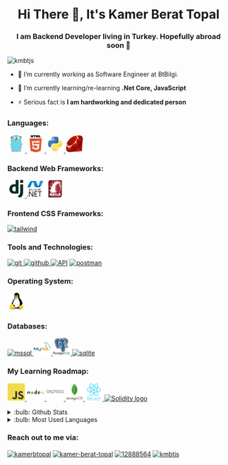 <h1 align="center">Hi There 👋, It's Kamer Berat Topal</h1>
<h3 align="center">I am Backend Developer living in Turkey. Hopefully abroad soon 🌱</h3>

<p align="left"> <img src="https://komarev.com/ghpvc/?username=kmbtjs&label=Profile%20views&color=0e75b6&style=flat" alt="kmbtjs" /> </p>

- 🔭 I’m currently working as Software Engineer at BtBilgi.

- 🌱 I’m currently learning/re-learning **.Net Core, JavaScript**

- ⚡ Serious fact is **I am hardworking and dedicated person**


<h3 align="left">Languages:</h3>
<p align="left">
<a href="https://golang.org" target="_blank" rel="noreferrer"> <img src="https://raw.githubusercontent.com/devicons/devicon/master/icons/go/go-original.svg" alt="go" width="40" height="40"/> </a>
<a href="https://www.w3.org/html/" target="_blank" rel="noreferrer"> <img src="https://raw.githubusercontent.com/devicons/devicon/master/icons/html5/html5-original-wordmark.svg" alt="html5" width="40" height="40"/> </a>
<a href="https://www.python.org" target="_blank" rel="noreferrer"> <img src="https://raw.githubusercontent.com/devicons/devicon/master/icons/python/python-original.svg" alt="python" width="40" height="40"/> </a> <a href="https://www.ruby-lang.org/en/" target="_blank" rel="noreferrer"> <img src="https://raw.githubusercontent.com/devicons/devicon/master/icons/ruby/ruby-original.svg" alt="ruby" width="40" height="40"/> </a>
<h3 align="left">Backend Web Frameworks:</h3>
<a href="https://www.djangoproject.com"target="_blank" rel="noreferrer"> <img src="https://raw.githubusercontent.com/devicons/devicon/master/icons/django/django-plain.svg" alt="django" width="40" height="40"/> </a>
<a href="https://dotnet.microsoft.com/" target="_blank" rel="noreferrer"> <img src="https://raw.githubusercontent.com/devicons/devicon/master/icons/dot-net/dot-net-original-wordmark.svg" alt="dotnet" width="40" height="40"/></a>
<a href="https://rubyonrails.org" target="_blank" rel="noreferrer"> <img src="https://raw.githubusercontent.com/devicons/devicon/master/icons/rails/rails-original-wordmark.svg" alt="rails" width="40" height="40"/> </a>
<h3 align="left">Frontend CSS Frameworks:</h3>  
<a href="https://tailwindcss.com/" target="_blank" rel="noreferrer"> <img src="https://www.vectorlogo.zone/logos/tailwindcss/tailwindcss-icon.svg" alt="tailwind" width="40" height="40"/> </a>
<h3 align="left">Tools and Technologies:</h3>
<a href="https://git-scm.com/" target="_blank" rel="noreferrer"> <img src="https://www.vectorlogo.zone/logos/git-scm/git-scm-icon.svg" alt="git" width="40" height="40"/> </a>
<a href="https://github.com" target="_blank" rel="noreferrer"> <img src="https://github.githubassets.com/images/modules/logos_page/GitHub-Mark.png" alt="github" width="40" height="40"/> </a>
<a href="#" target="_blank" rel="noreferrer"> <img src="https://cdn-icons-png.flaticon.com/512/103/103093.png?w=826&t=st=1648517064~exp=1648517664~hmac=80fb932584a2320bb68f94681bd016fa9724908f2da80e0c258c7e74c11ad93d" alt="API" width="40" height="40"/></a>
<a href="https://postman.com" target="_blank" rel="noreferrer"> <img src="https://www.vectorlogo.zone/logos/getpostman/getpostman-icon.svg" alt="postman" width="40" height="40"/> </a>
<h3 align="left">Operating System:</h3>
<a href="https://www.linux.org/" target="_blank" rel="noreferrer"> <img src="https://raw.githubusercontent.com/devicons/devicon/master/icons/linux/linux-original.svg" alt="linux" width="40" height="40"/> </a>
<h3 align="left">Databases:</h3>
<a href="https://www.microsoft.com/en-us/sql-server" target="_blank" rel="noreferrer"> <img src="https://www.svgrepo.com/show/303229/microsoft-sql-server-logo.svg" alt="mssql" width="40" height="40"/> </a> <a href="https://www.mysql.com/" target="_blank" rel="noreferrer"> <img src="https://raw.githubusercontent.com/devicons/devicon/master/icons/mysql/mysql-original-wordmark.svg" alt="mysql" width="40" height="40"/> </a> <a href="https://www.postgresql.org" target="_blank" rel="noreferrer"> <img src="https://raw.githubusercontent.com/devicons/devicon/master/icons/postgresql/postgresql-original-wordmark.svg" alt="postgresql" width="40" height="40"/> </a> <a href="https://www.sqlite.org/" target="_blank" rel="noreferrer"> <img src="https://www.vectorlogo.zone/logos/sqlite/sqlite-icon.svg" alt="sqlite" width="40" height="40"/> </a>
<h3 align="left">My Learning Roadmap:</h3>
<a href="https://developer.mozilla.org/en-US/docs/Web/JavaScript" target="_blank" rel="noreferrer"> <img src="https://raw.githubusercontent.com/devicons/devicon/master/icons/javascript/javascript-original.svg" alt="javascript" width="40" height="40"/> </a>
<a href="https://nodejs.org" target="_blank" rel="noreferrer"> <img src="https://raw.githubusercontent.com/devicons/devicon/master/icons/nodejs/nodejs-original-wordmark.svg" alt="nodejs" width="40" height="40"/> </a>
<a href="https://expressjs.com" target="_blank" rel="noreferrer"> <img src="https://raw.githubusercontent.com/devicons/devicon/master/icons/express/express-original-wordmark.svg" alt="express" width="40" height="40"/> </a>
<a href="https://www.mongodb.com/" target="_blank" rel="noreferrer"> <img src="https://raw.githubusercontent.com/devicons/devicon/master/icons/mongodb/mongodb-original-wordmark.svg" alt="mongodb" width="40" height="40"/> </a>
<a href="https://reactjs.org/" target="_blank" rel="noreferrer"> <img src="https://raw.githubusercontent.com/devicons/devicon/master/icons/react/react-original-wordmark.svg" alt="react" width="40" height="40"/> </a>
<a href="https://soliditylang.org/"><img alt="Solidity logo" src="https://upload.wikimedia.org/wikipedia/commons/9/98/Solidity_logo.svg" width="40" height="40"></a>
</p>
<details><summary>:bulb: Github Stats</summary>
<p>&nbsp;<img align="left" src="https://github-readme-stats.vercel.app/api?username=kmbtjs&show_icons=true&locale=en" alt="kmbtjs" /></p>
</details>

<details><summary>:bulb: Most Used Languages</summary>
<p>&nbsp;<img align="center" src="https://github-readme-stats.vercel.app/api/top-langs?username=kmbtjs&show_icons=true&locale=en&layout=compact" alt="kmbtjs" /></p>
</details>

<h3>Reach out to me via:</h3>
<a href="https://www.instagram.com/kamerbtopal/" target="blank"><img align="center" src="https://raw.githubusercontent.com/rahuldkjain/github-profile-readme-generator/master/src/images/icons/Social/instagram.svg" alt="kamerbtopal" height="30" width="40" /></a>
<a href="https://www.linkedin.com/in/kamer-berat-topal" target="blank"><img align="center" src="https://raw.githubusercontent.com/rahuldkjain/github-profile-readme-generator/master/src/images/icons/Social/linked-in-alt.svg" alt="kamer-berat-topal" height="30" width="40" /></a>
<a href="https://stackoverflow.com/users/12888564" target="blank"><img align="center" src="https://raw.githubusercontent.com/rahuldkjain/github-profile-readme-generator/master/src/images/icons/Social/stack-overflow.svg" alt="12888564" height="30" width="40" /></a>
<a href="https://twitter.com/kmbtjs" target="blank"><img align="center" src="https://raw.githubusercontent.com/rahuldkjain/github-profile-readme-generator/master/src/images/icons/Social/twitter.svg" alt="kmbtjs" height="30" width="40" /></a>
